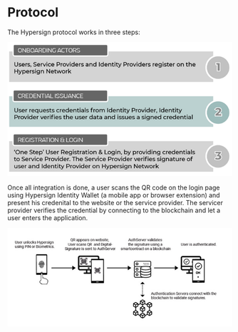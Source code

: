 # Protocol

The Hypersign protocol works in three steps:

![](<../../.gitbook/assets/image (5).png>)

Once all integration is done, a user scans the QR code on the login page using Hypersign Identity Wallet (a mobile app or browser extension) and present his credenital to the website or the service provider. The servicer provider verifies the credential by connecting to the blockchain and let a user enters the application.

![](<../../.gitbook/assets/image (6).png>)
